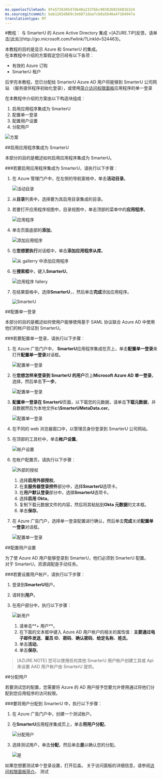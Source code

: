 ```yaml
---
ms.openlocfilehash: 8fe572636547db40a2337bbc983826815681b324
ms.sourcegitcommit: bab1265d669c3e6871daa7cb8a5640a47104947a
translationtype: MT
---
```

<properties pageTitle="教程︰ Azure Active Directory 集成与 SmarterU |Microsoft Azure" description="了解如何使用 SmarterU Azure Active Directory 以启用单一登录、 自动化资源调配，和更多。" services="active-directory" authors="MarkusVi"  documentationCenter="na" manager="stevenpo"/>
<tags ms.service="active-directory" ms.devlang="na" ms.topic="article" ms.tgt_pltfrm="na" ms.workload="identity" ms.date="08/01/2015" ms.author="markvi" />
#教程︰ 与 SmarterU 的 Azure Active Directory 集成
>[AZURE.TIP]反馈，请单击[此处](http://go.microsoft.com/fwlink/?LinkId=524463)。
  
本教程的目的是显示 Azure 和 SmarterU 的集成。  
在本教程中介绍的方案假定您已经有以下各项︰

-   有效的 Azure 订购
-   SmarterU 租户
  
后学完本教程，您已分配给 SmarterU Azure AD 用户将能够到 SmarterU 公司网站 （服务提供程序初始化登录），或使用[简介访问权限面板](https://msdn.microsoft.com/library/dn308586)应用程序的单一登录
  
在本教程中介绍的方案由以下构造块组成︰

1.  启用应用程序集成为 SmarterU
2.  配置单一登录
3.  配置用户设置
4.  分配用户

![方案](./media/active-directory-saas-smarteru-tutorial/IC777320.png "Scenario")

##启用应用程序集成为 SmarterU
  
本部分的目的是概述如何启用应用程序集成为 SmarterU。

###若要启用应用程序集成为 SmarterU，请执行以下步骤︰

1.  在 Azure 管理门户中，在左侧的导航窗格中，单击**活动目录**。

    ![活动目录](./media/active-directory-saas-smarteru-tutorial/IC700993.png "Active Directory")

2.  从**目录**列表中，选择要为其启用目录集成的目录。

3.  若要打开应用程序视图中，目录视图中，单击顶部的菜单中的**应用程序**。

    ![应用程序](./media/active-directory-saas-smarteru-tutorial/IC700994.png "Applications")

4.  单击页面底部的**添加**。

    ![添加应用程序](./media/active-directory-saas-smarteru-tutorial/IC749321.png "Add application")

5.  在**您想要执行**对话框中，单击**添加应用程序从库**。

    ![从 gallerry 中添加应用程序](./media/active-directory-saas-smarteru-tutorial/IC749322.png "Add an application from gallerry")

6.  在**搜索框**中，键入**SmarterU**。

    ![应用程序 fallery](./media/active-directory-saas-smarteru-tutorial/IC777321.png "Application fallery")

7.  在结果窗格中，选择**SmarterU**，，然后单击**完成**添加应用程序。

    ![SmarterU](./media/active-directory-saas-smarteru-tutorial/IC777322.png "SmarterU")

##配置单一登录
  
本部分的目的是概述如何使用户能够使用基于 SAML 协议联合 Azure AD 中使用他们的帐户验证到 SmarterU。

###若要配置单一登录，请执行以下步骤︰

1.  在 Azure 广告门户中， **SmarterU**应用程序集成在页上，单击**配置单一登录**来打开**配置单一登录**对话框。

    ![配置单一登录](./media/active-directory-saas-smarteru-tutorial/IC777323.png "Configure Single Sign-On")

2.  在**您想怎样来登录到 SmarterU 的用户**页上**Microsoft Azure AD 单一登录**，选择，然后单击**下一步**。

    ![配置单一登录](./media/active-directory-saas-smarteru-tutorial/IC777324.png "Configure Single Sign-On")

3.  **配置单一登录在 SmarterU**页面，以下载您的元数据，请单击**下载元数据**，并且数据然后为本地文件**c:\\SmarterUMetaData.cer**。

    ![配置单一登录](./media/active-directory-saas-smarteru-tutorial/IC777325.png "Configure Single Sign-On")

4.  在不同的 web 浏览器窗口中，以管理员身份登录到 SmarterU 公司网站。

5.  在顶部的工具栏中，单击**帐户设置**。

    ![帐户设置](./media/active-directory-saas-smarteru-tutorial/IC777326.png "Account Settings")

6.  在帐户配置页，请执行以下步骤︰

    ![外部的授权](./media/active-directory-saas-smarteru-tutorial/IC777327.png "External Authorization")

    1.  选择**启用外部授权**。
    2.  在**主服务器登录控件**部分中，选择**SmarterU**选项卡。
    3.  在**用户默认登录**部分中，选择**SmarterU**选项卡。
    4.  选择**启用 Okta**。
    5.  复制下载元数据文件的内容，然后将其粘贴到**Okta 元数据**的文本框。
    6.  单击**保存**。

7.  在 Azure 广告门户，选择单一登录配置进行确认，然后单击**完成**关闭**配置单一登录**对话框。

    ![配置单一登录](./media/active-directory-saas-smarteru-tutorial/IC777328.png "Configure Single Sign-On")

##配置用户设置
  
为了使 Azure AD 用户能够登录到 SmarterU，他们必须到 SmarterU 配置。  
对于 SmarterU，资源调配是手动任务。

###若要设置用户帐户，请执行以下步骤︰

1.  登录到**SmarterU**租户。

2.  请转到**用户**。

3.  在用户部分中，执行以下步骤︰

    ![新用户](./media/active-directory-saas-smarteru-tutorial/IC777329.png "New User")

    1.  请单击**+ 用户**。
    2.  在下面的文本框中键入 Azure AD 用户帐户的相关的属性值︰**主要通过电子邮件发送**、**雇员 ID**、**密码**、**确认密码**、**给定名称**、**姓氏**。
    3.  单击**活动**。
    4.  单击**保存**。

>[AZURE.NOTE] 您可以使用任何其他 SmarterU 用户帐户创建工具或 Api 来设置 AAD 用户帐户由 SmarterU 提供。

##分配用户
  
若要测试您的配置，您需要将 Azure 的 AD 用户授予您要允许使用通过将他们分配到您应用程序的访问权限。

###要将用户分配到 SmarterU 中，执行以下步骤︰

1.  在 Azure 广告门户中，创建一个测试帐户。

2.  在**SmarterU**应用程序集成页上，单击**将用户分配**。

    ![分配用户](./media/active-directory-saas-smarteru-tutorial/IC777330.png "Assign Users")

3.  选择测试用户，单击**分配**，然后单击**是**以确认您的分配。

    ![是](./media/active-directory-saas-smarteru-tutorial/IC767830.png "Yes")
  
如果您想要测试单个登录设置，打开后盖。 关于访问面板的详细信息，请参阅[访问权限面板简介](https://msdn.microsoft.com/library/dn308586)。
测试
